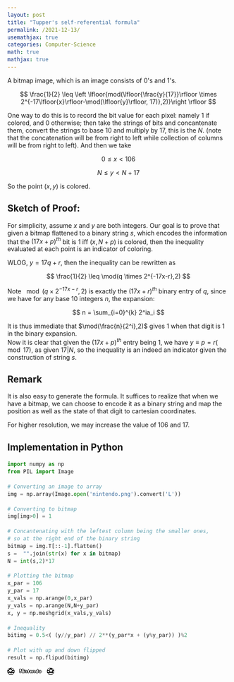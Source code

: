 ```yaml
---
layout: post
title: "Tupper's self-referential formula"
permalink: /2021-12-13/
usemathjax: true
categories: Computer-Science
math: true
mathjax: true
---
```



A bitmap image, which is an image consists of $0$'s and $1$'s. 

$$
\frac{1}{2} \leq \left \lfloor{mod(\lfloor{\frac{y}{17}}\rfloor \times 2^{-17\lfloor{x}\rfloor-\mod(\lfloor{y}\rfloor, 17)},2)}\right \rfloor 
$$  

One way to do this is to record the bit value for each pixel: namely $1$ if colored, and $0$ otherwise; then take the strings of bits and concantenate them, convert the strings to base $10$ and multiply by $17$, this is the $N$.  (note that the concatenation will be from right to left while collection of columns will be from right to left). And then we take   

$$0\leq x<106$$

$$N\leq y<N+17$$  

So the point $(x,y)$ is colored.  

## Sketch of Proof:  
For simplicity, assume $x$ and $y$ are both integers. Our goal is to prove that given a bitmap flattened to a binary string $s$, which encodes the information that the $(17x+p)^{th}$ bit is $1$ iff $(x,N+p)$ is colored, then the inequality evaluated at each point is an indicator of coloring.   


WLOG, $y=17q+r$, then the inequality can be rewritten as  

$$
\frac{1}{2} \leq \mod(q \times 2^{-17x-r},2)
$$  

Note $\mod(q \times 2^{-17x-r},2)$ is exactly the $(17x+r)^{th}$ binary entry of $q$, since we have for any base $10$ integers $n$, the expansion:  

$$
n = \sum_{i=0}^{k} 2^ia_i
$$  

It is thus immediate that $\mod(\frac{n}{2^i},2)$ gives $1$ when that digit is $1$ in the binary expansion.  
Now it is clear that given the $(17x+p)^{th}$ entry being $1$, we have $y\equiv p =r (\mod17)$, as given $17 | N$, so the inequality is an indeed an indicator given the construction of string $s$.  

## Remark  
It is also easy to generate the formula. It suffices to realize that when we have a bitmap, we can choose to encode it as a binary string and map the position as well as the state of that digit to cartesian coordinates.  

For higher resolution, we may increase the value of $106$ and $17$.  

## Implementation in Python

```python
import numpy as np
from PIL import Image

# Converting an image to array
img = np.array(Image.open('nintendo.png').convert('L'))

# Converting to bitmap
img[img>0] = 1

# Concantenating with the leftest column being the smaller ones, 
# so at the right end of the binary string
bitmap = img.T[::-1].flatten()
s =  "".join(str(x) for x in bitmap)
N = int(s,2)*17

# Plotting the bitmap
x_par = 106
y_par = 17
x_vals = np.arange(0,x_par)
y_vals = np.arange(N,N+y_par)
x, y = np.meshgrid(x_vals,y_vals)

# Inequality
bitimg = 0.5<( (y//y_par) // 2**(y_par*x + (y%y_par)) )%2

# Plot with up and down flipped
result = np.flipud(bitimg)
```

![Nintendo logo](/assets/nintendo.png)